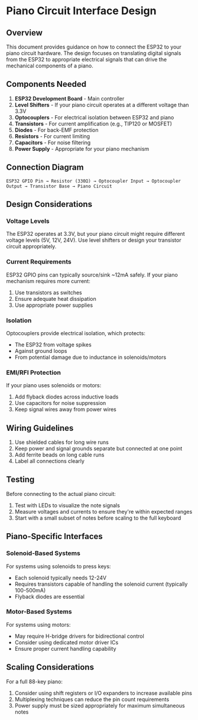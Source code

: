 # Piano Circuit Interface Design

## Overview

This document provides guidance on how to connect the ESP32 to your piano circuit hardware. The design focuses on translating digital signals from the ESP32 to appropriate electrical signals that can drive the mechanical components of a piano.

## Components Needed

1. **ESP32 Development Board** - Main controller
2. **Level Shifters** - If your piano circuit operates at a different voltage than 3.3V
3. **Optocouplers** - For electrical isolation between ESP32 and piano
4. **Transistors** - For current amplification (e.g., TIP120 or MOSFET)
5. **Diodes** - For back-EMF protection
6. **Resistors** - For current limiting
7. **Capacitors** - For noise filtering
8. **Power Supply** - Appropriate for your piano mechanism

## Connection Diagram

```
ESP32 GPIO Pin → Resistor (330Ω) → Optocoupler Input → Optocoupler Output → Transistor Base → Piano Circuit
```

## Design Considerations

### Voltage Levels

The ESP32 operates at 3.3V, but your piano circuit might require different voltage levels (5V, 12V, 24V). Use level shifters or design your transistor circuit appropriately.

### Current Requirements

ESP32 GPIO pins can typically source/sink ~12mA safely. If your piano mechanism requires more current:

1. Use transistors as switches
2. Ensure adequate heat dissipation
3. Use appropriate power supplies

### Isolation

Optocouplers provide electrical isolation, which protects:

- The ESP32 from voltage spikes
- Against ground loops
- From potential damage due to inductance in solenoids/motors

### EMI/RFI Protection

If your piano uses solenoids or motors:

1. Add flyback diodes across inductive loads
2. Use capacitors for noise suppression
3. Keep signal wires away from power wires

## Wiring Guidelines

1. Use shielded cables for long wire runs
2. Keep power and signal grounds separate but connected at one point
3. Add ferrite beads on long cable runs
4. Label all connections clearly

## Testing

Before connecting to the actual piano circuit:

1. Test with LEDs to visualize the note signals
2. Measure voltages and currents to ensure they're within expected ranges
3. Start with a small subset of notes before scaling to the full keyboard

## Piano-Specific Interfaces

### Solenoid-Based Systems

For systems using solenoids to press keys:

- Each solenoid typically needs 12-24V
- Requires transistors capable of handling the solenoid current (typically 100-500mA)
- Flyback diodes are essential

### Motor-Based Systems

For systems using motors:

- May require H-bridge drivers for bidirectional control
- Consider using dedicated motor driver ICs
- Ensure proper current handling capability

## Scaling Considerations

For a full 88-key piano:

1. Consider using shift registers or I/O expanders to increase available pins
2. Multiplexing techniques can reduce the pin count requirements
3. Power supply must be sized appropriately for maximum simultaneous notes